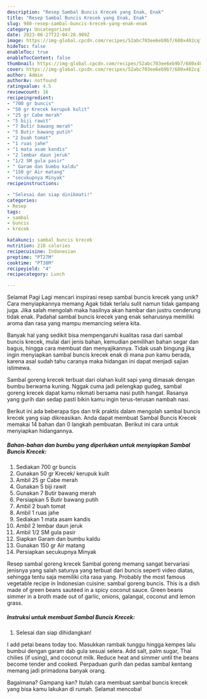 ```yaml
---
description: "Resep Sambal Buncis Krecek yang Enak, Enak"
title: "Resep Sambal Buncis Krecek yang Enak, Enak"
slug: 980-resep-sambal-buncis-krecek-yang-enak-enak
category: Uncategorized
date: 2023-06-27T22:04:28.909Z
image: https://img-global.cpcdn.com/recipes/52abc703ee6eb9b7/680x482cq70/sambal-buncis-krecek-foto-resep-utama.jpg
hideToc: false
enableToc: true
enableTocContent: false
thumbnail: https://img-global.cpcdn.com/recipes/52abc703ee6eb9b7/680x482cq70/sambal-buncis-krecek-foto-resep-utama.jpg
cover: https://img-global.cpcdn.com/recipes/52abc703ee6eb9b7/680x482cq70/sambal-buncis-krecek-foto-resep-utama.jpg
author: Admin
authorAv: notfound
ratingvalue: 4.5
reviewcount: 16
recipeingredient:
- "700 gr buncis"
- "50 gr Krecek kerupuk kulit"
- "25 gr Cabe merah"
- "5 biji rawit"
- "7 Butir bawang merah"
- "5 Butir bawang putih"
- "2 buah tomat"
- "1 ruas jahe"
- "1 mata asam kandis"
- "2 lembar daun jeruk"
- "1/2 SM gula pasir"
- " Garam dan bumbu kaldu"
- "150 gr Air matang"
- "secukupnya Minyak"
recipeinstructions:

- "Selesai dan siap dinikmati!"
categories:
- Resep
tags:
- sambal
- buncis
- krecek

katakunci: sambal buncis krecek 
nutrition: 218 calories
recipecuisine: Indonesian
preptime: "PT27M"
cooktime: "PT38M"
recipeyield: "4"
recipecategory: Lunch

---
```



Selamat Pagi Lagi mencari inspirasi resep sambal buncis krecek yang unik? Cara menyiapkannya memang Agak tidak terlalu sulit namun tidak gampang juga. Jika salah mengolah maka hasilnya akan hambar dan justru cenderung tidak enak. Padahal sambal buncis krecek yang enak seharusnya memiliki aroma dan rasa yang mampu memancing selera kita.


Banyak hal yang sedikit bisa mempengaruhi kualitas rasa dari sambal buncis krecek, mulai dari jenis bahan, kemudian pemilihan bahan segar dan bagus, hingga cara membuat dan menyajikannya. Tidak usah bingung jika ingin menyiapkan sambal buncis krecek enak di mana pun kamu berada, karena asal sudah tahu caranya maka hidangan ini dapat menjadi sajian istimewa.

Sambal goreng krecek terbuat dari olahan kulit sapi yang dimasak dengan bumbu berwarna kuning. Nggak cuma jadi pelengkap gudeg, sambal goreng krecek dapat kamu nikmati bersama nasi putih hangat. Rasanya yang gurih dan sedap pasti bikin kamu ingin terus-terusan nambah nasi.


Berikut ini ada beberapa tips dan trik praktis dalam mengolah sambal buncis krecek yang siap dikreasikan. Anda dapat membuat Sambal Buncis Krecek memakai 14 bahan dan 0 langkah pembuatan. Berikut ini cara untuk menyiapkan hidangannya.

<!--inarticleads1-->

##### Bahan-bahan dan bumbu yang diperlukan untuk menyiapkan Sambal Buncis Krecek:

1. Sediakan 700 gr buncis
1. Gunakan 50 gr Krecek/ kerupuk kulit
1. Ambil 25 gr Cabe merah
1. Gunakan 5 biji rawit
1. Gunakan 7 Butir bawang merah
1. Persiapkan 5 Butir bawang putih
1. Ambil 2 buah tomat
1. Ambil 1 ruas jahe
1. Sediakan 1 mata asam kandis
1. Ambil 2 lembar daun jeruk
1. Ambil 1/2 SM gula pasir
1. Siapkan  Garam dan bumbu kaldu
1. Gunakan 150 gr Air matang
1. Persiapkan secukupnya Minyak


Resep sambal goreng krecek Sambal goreng memang sangat bervariasi jenisnya yang salah satunya yang terbuat dari buncis seperti video diatas, sehingga tentu saja memiliki cita rasa yang. Probably the most famous vegetable recipe in Indonesian cuisine: sambal goreng buncis. This is a dish made of green beans sautéed in a spicy coconut sauce. Green beans simmer in a broth made out of garlic, onions, galangal, coconut and lemon grass. 

<!--inarticleads2-->

##### Instruksi untuk membuat Sambal Buncis Krecek:


1. Selesai dan siap dihidangkan!

I add petai beans today too. Masukkan rambak tunggu hingga kempes lalu bumbui dengan garam dab gula sesuai selera. Add salt, palm sugar, Thai chilies (if using), and coconut milk. Reduce heat and simmer until the beans become tender and cooked. Perpaduan gurih dan pedas sambal kentang memang jadi primadona banyak orang. 

Bagaimana? Gampang kan? Itulah cara membuat sambal buncis krecek yang bisa kamu lakukan di rumah. Selamat mencoba!

